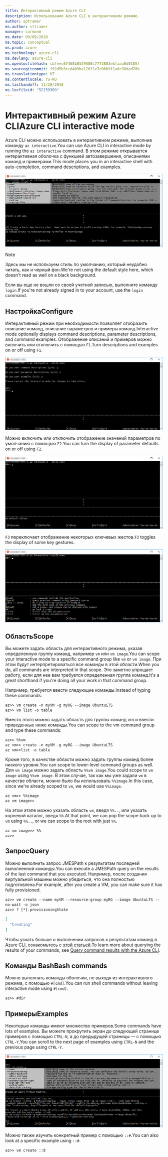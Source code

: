 ```yaml
---
title: Интерактивный режим Azure CLI
description: Использование Azure CLI в интерактивном режиме.
author: sptramer
ms.author: sttramer
manager: carmonm
ms.date: 09/09/2018
ms.topic: conceptual
ms.prod: azure
ms.technology: azure-cli
ms.devlang: azure-cli
ms.openlocfilehash: cbfeec67468b8529580c7773883ebfaaa0d0185f
ms.sourcegitcommit: f92d5b3ccd409be126f1e7c06b9f1adc98dad78b
ms.translationtype: HT
ms.contentlocale: ru-RU
ms.lasthandoff: 11/20/2018
ms.locfileid: "52159309"
---
```

# <a name="azure-cli-interactive-mode"></a><span data-ttu-id="22154-103">Интерактивный режим Azure CLI</span><span class="sxs-lookup"><span data-stu-id="22154-103">Azure CLI interactive mode</span></span>

<span data-ttu-id="22154-104">Azure CLI можно использовать в интерактивном режиме, выполнив команду `az interactive`.</span><span class="sxs-lookup"><span data-stu-id="22154-104">You can use Azure CLI in interactive mode by running the `az interactive` command.</span></span>
<span data-ttu-id="22154-105">В этом режиме открывается интерактивная оболочка с функцией автозавершения, описаниями команд и примерами.</span><span class="sxs-lookup"><span data-stu-id="22154-105">This mode places you in an interactive shell with auto-completion, command descriptions, and examples.</span></span>

![Интерактивный режим](./media/interactive-azure-cli/webapp-create.png)

> [!NOTE]
> <span data-ttu-id="22154-107">Здесь мы не используем стиль по умолчанию, который неудобно читать, как и черный фон.</span><span class="sxs-lookup"><span data-stu-id="22154-107">We're not using the default style here, which doesn't read as well on a black background.</span></span>

<span data-ttu-id="22154-108">Если вы еще не вошли со своей учетной записью, выполните команду `login`.</span><span class="sxs-lookup"><span data-stu-id="22154-108">If you're not already signed in to your account, use the `login` command.</span></span>

## <a name="configure"></a><span data-ttu-id="22154-109">Настройка</span><span class="sxs-lookup"><span data-stu-id="22154-109">Configure</span></span>

<span data-ttu-id="22154-110">Интерактивный режим при необходимости позволяет отобразить описание команд, описание параметров и примеры команд.</span><span class="sxs-lookup"><span data-stu-id="22154-110">Interactive mode optionally displays command descriptions, parameter descriptions, and command examples.</span></span>
<span data-ttu-id="22154-111">Отображение описаний и примеров можно включить или отключить с помощью `F1`.</span><span class="sxs-lookup"><span data-stu-id="22154-111">Turn descriptions and examples on or off using `F1`.</span></span>

![Описания и примеры](./media/interactive-azure-cli/descriptions-and-examples.png)

<span data-ttu-id="22154-113">Можно включить или отключить отображение значений параметров по умолчанию с помощью `F2`.</span><span class="sxs-lookup"><span data-stu-id="22154-113">You can turn the display of parameter defaults on or off using `F2`.</span></span>

![Значения по умолчанию](./media/interactive-azure-cli/defaults.png)

<span data-ttu-id="22154-115">`F3` переключает отображение некоторых ключевых жестов.</span><span class="sxs-lookup"><span data-stu-id="22154-115">`F3` toggles the display of some key gestures.</span></span>

![Жесты](./media/interactive-azure-cli/gestures.png)

## <a name="scope"></a><span data-ttu-id="22154-117">Область</span><span class="sxs-lookup"><span data-stu-id="22154-117">Scope</span></span>

<span data-ttu-id="22154-118">Вы можете задать область для интерактивного режима, указав определенную группу команд, например `vm` или `vm image`.</span><span class="sxs-lookup"><span data-stu-id="22154-118">You can scope your interactive mode to a specific command group like `vm` or `vm image`.</span></span>
<span data-ttu-id="22154-119">При этом будут интерпретироваться все команды в этой области.</span><span class="sxs-lookup"><span data-stu-id="22154-119">When you do, all commands are interpreted in that scope.</span></span>
<span data-ttu-id="22154-120">Это заметно упрощает работу, если для нее вам требуется определенная группа команд.</span><span class="sxs-lookup"><span data-stu-id="22154-120">It's a great shorthand if you're doing all your work in that command group.</span></span>

<span data-ttu-id="22154-121">Например, требуется ввести следующие команды.</span><span class="sxs-lookup"><span data-stu-id="22154-121">Instead of typing these commands:</span></span>

```azurecli
az>> vm create -n myVM -g myRG --image UbuntuLTS
az>> vm list -o table
```

<span data-ttu-id="22154-122">Вместо этого можно задать область для группы команд vm и ввести приведенные ниже команды.</span><span class="sxs-lookup"><span data-stu-id="22154-122">You can scope to the vm command group and type these commands:</span></span>

```azurecli
az>> %%vm
az vm>> create -n myVM -g myRG --image UbuntuLTS
az vm>>list -o table
```

<span data-ttu-id="22154-123">Кроме того, в качестве области можно задать группы команд более низкого уровня.</span><span class="sxs-lookup"><span data-stu-id="22154-123">You can scope to lower-level command groups as well.</span></span>
<span data-ttu-id="22154-124">Для `vm image` можно задать область `%%vm image`.</span><span class="sxs-lookup"><span data-stu-id="22154-124">You could scope to `vm image` using `%%vm image`.</span></span>
<span data-ttu-id="22154-125">В этом случае, так как мы уже задали `vm` в качестве области, можно было бы использовать `%%image`.</span><span class="sxs-lookup"><span data-stu-id="22154-125">In this case, since we're already scoped to `vm`, we would use `%%image`.</span></span>

```azurecli
az vm>> %%image
az vm image>>
```

<span data-ttu-id="22154-126">На этом этапе можно указать область `vm`, введя `%%..`, или указать корневой каталог, введя `%%`.</span><span class="sxs-lookup"><span data-stu-id="22154-126">At that point, we can pop the scope back up to `vm` using `%%..`, or we can scope to the root with just `%%`.</span></span>

```azurecli
az vm image>> %%
az>>
```

## <a name="query"></a><span data-ttu-id="22154-127">Запрос</span><span class="sxs-lookup"><span data-stu-id="22154-127">Query</span></span>

<span data-ttu-id="22154-128">Можно выполнить запрос JMESPath к результатам последней выполненной команды.</span><span class="sxs-lookup"><span data-stu-id="22154-128">You can execute a JMESPath query on the results of the last command that you executed.</span></span>
<span data-ttu-id="22154-129">Например, после создания виртуальной машины можно убедиться, что она полностью подготовлена.</span><span class="sxs-lookup"><span data-stu-id="22154-129">For example, after you create a VM, you can make sure it has fully provisioned.</span></span>

```azurecli
az>> vm create --name myVM --resource-group myRG --image UbuntuLTS --no-wait -o json
az>> ? [*].provisioningState
```

```json
[
  "Creating"
]
```

<span data-ttu-id="22154-130">Чтобы узнать больше о выполнении запросов к результатам команд в Azure CLI, ознакомьтесь с [этой статьей](query-azure-cli.md).</span><span class="sxs-lookup"><span data-stu-id="22154-130">To learn more about querying the results of your commands, see [Query command results with the Azure CLI](query-azure-cli.md).</span></span>

## <a name="bash-commands"></a><span data-ttu-id="22154-131">Команды Bash</span><span class="sxs-lookup"><span data-stu-id="22154-131">Bash commands</span></span>

<span data-ttu-id="22154-132">Можно выполнять команды оболочки, не выходя из интерактивного режима, с помощью `#[cmd]`.</span><span class="sxs-lookup"><span data-stu-id="22154-132">You can run shell commands without leaving interactive mode using `#[cmd]`.</span></span>

```azurecli
az>> #dir
```

## <a name="examples"></a><span data-ttu-id="22154-133">Примеры</span><span class="sxs-lookup"><span data-stu-id="22154-133">Examples</span></span>

<span data-ttu-id="22154-134">Некоторые команды имеют множество примеров.</span><span class="sxs-lookup"><span data-stu-id="22154-134">Some commands have lots of examples.</span></span>
<span data-ttu-id="22154-135">Вы можете прокрутить экран до следующей странице примеров с помощью `CTRL-N`, а до предыдущей страницы — с помощью `CTRL-Y`.</span><span class="sxs-lookup"><span data-stu-id="22154-135">You can scroll to the next page of examples using `CTRL-N` and the previous page using `CTRL-Y`.</span></span>

![Примеры](./media/interactive-azure-cli/examples.png)

<span data-ttu-id="22154-137">Можно также изучить конкретный пример с помощью `::#`.</span><span class="sxs-lookup"><span data-stu-id="22154-137">You can also look at a specific example using `::#`.</span></span>

```azurecli
az>> vm create ::8
```
